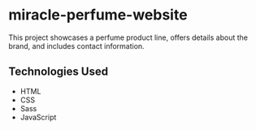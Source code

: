# miracle-perfume-website
This project showcases a perfume product line, offers details about the brand, and includes contact information.

## Technologies Used
- HTML
- CSS
- Sass
- JavaScript
